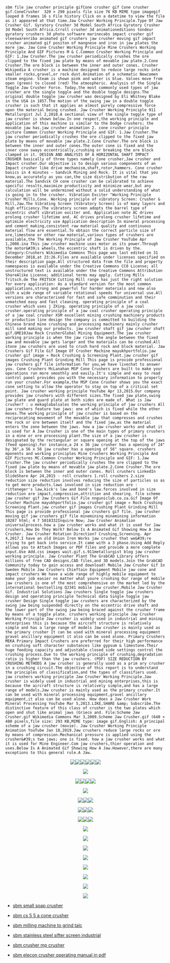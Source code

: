 
```
sbm file jaw crusher principle gifCone crusher gif Cone crusher gif.ConeCrusher ‎ 320 × 290 pixels file size 76 KB MIME type imagegif looped 8 frames 16 s File history Click on a datetime to view the file as it appeared at that time.Jaw Crusher Working Principle.Type Of Jaw Crusher Gif. Gyratory Crusher 3d Model South Africa Gyratory Crusher 3d Model South Africa.Crroll crusher 3d animationeditions tondeur gyratory crushers 3d photo software marinecabs impact crusher gif vleeswarenriba animated gif crushers jaw crusher moving gif impact crusher animated gif positon of mangnese and iron in jaw plates the more jaw. Jaw Cone Crusher Working Principle Mine Crushers Working Principle And GIF Pictures M & C.Common Crusher Working Principle and GIF: 1.Jaw Crusher.The jaw crusher periodically crushes the ore clipped to the fixed jaw plate by means of movable jaw plate.2.Cone Crusher.The ore block is between the inner and outer cones. Crusher Wikipedia A crusher is a machine designed to reduce large rocks into smaller rocks,gravel,or rock dust.Animation of a schematic Newcomen steam engine. Steam is shown pink and water is blue. Valves move from open (green) to closed (red) The atmospheric. Analysis of the Single Toggle Jaw Crusher Force. Today,the most commonly used types of jaw crusher are the single toggle and the double toggle designs.The original double toggle jaw crusher was designed by Eli Whitney Blake in the USA in 1857.The motion of the swing jaw in a double toggle crusher is such that it applies an almost purely compressive force upon the material being crushed. Jaw Crusher Working Principle 911 Metallurgist Jul 2,2018.A sectional view of the single toggle type of jaw crusher is shown below.In one respect,the working principle and application of this machine is similar to the Dodge crushers; the movable jaw has.jaw crusher animation 2. cone crusher principle picture Common Crusher Working Principle and GIF: 1.Jaw Crusher.The jaw crusher periodically crushes the ore clipped to the fixed jaw plate by means of movable jaw plate.2.Cone Crusher.The ore block is between the inner and outer cones.The outer cone is fixed and the inner cone sways eccentrically,crushing or breaking the ore block clamped in it. DESIGN AND ANALYSIS OF A HORIZONTAL SHAFT IMPACT CRUSHER basically of three types namely Cone crusher,Jaw crusher and Impact crusher.Our objective is to design various components of an Impact crusher like drive mechanism,shaft,rotor,hammers. Cone crusher basics in 4 minutes — Sandvik Mining and Rock. It is vital that you know,as accurately as you can,the size distribution of the raw material.The Sandvik CH cone crusher can be calibrated to achieve specific results,maximize productivity and minimize wear,but any calculation will be undermined without a solid understanding of what is going in to the crusher. Vibration Exciter "Working Principle Crusher Mills,Cone. Working principle of vibratory Screen: Crusher & Mill,Jaw.The Vibrating Screen (Vibratory Screen) is of many layers and high efficiency.The vibratory screen adopts the barrel type of eccentric shaft vibration exciter and. Application note AC drives prolong crusher lifetime and. AC drives prolong crusher lifetime and optimize electricity use Application description In mineral processing and cement making,consistent raw material quality and continuous material flow are essential.To obtain the correct particle size of ore,limestone or other raw material,various types of crushers are available,the The Working Principle of Jaw Crusher YouTube Apr 1,2008.ina This jaw crusher machine uses motor as its power.Through the motor&#39;s wheels,the eccentric shaft is driven by the. Category:Crushers Wikimedia Commons This page was last edited on 31 December 2018,at 23:26.Files are available under licenses specified on their description page.All structured data from the file and property namespaces is available under the Creative Commons CC0 License; all unstructured text is available under the Creative Commons Attribution ShareAlike License; additional terms may apply. Cutting Mills fritsch.de The FRITSCH Cutting Mill range has just the right solution for every application: As a standard version for the most common applications,strong and powerful for harder materials and now also with a wide range of variable rotational speeds for universal use.All versions are characterised for fast and safe comminution and their unmatched easy and fast cleaning. operating principle of a coal crusher which uses j ZXing. operating principle of a jaw coal crusher.operating principle of a jaw coal crusher operating principle of a jaw coal crusher XSM excellent mining crushing machinery products or production line design the company is committed to building the Chinese brand mine crushing and processing machinery mainly crusher mill sand making our products. jaw crusher shaft gif jaw crusher shaft gif.GME10Jaw Rock CrusherGlobal Mining Equipment.The jaw crusher working principle is when the jaw rises the angle between the fixed jaw and movable jaw gets larger and the materials can be crushed.All stone jaw crushers are used to crush hard rock and block material. Jaw Crushers Gif File Gif Image Of Crusher Machine mayukhportfolio.jaw crusher gif image « Rock Crushing & Screening Plant.jaw crusher gif images Crushing Plant Grinding Mill This page is provide professional jaw crushers gif file information for you,we have livechat to answer you. Cone Crushers McLanahan MSP Cone Crushers are built to make your operations run more smoothly and easily.It's simple and easy to read control panel provides you with the necessary information to properly run your crusher.For example,the MSP Cone Crusher shows you the exact cone setting to allow the operator to stay on top of a critical set point. Jaw crusher working principle YouTube Apr 13,2015.Our company provides jaw crushers with different sizes.The fixed jaw plate,swing jaw plate and guard plate at both sides are made of. What is Jaw crusher? : u mekaglobalsales the working principle of jaw crushers All jaw crushers feature two jaws: one of which is fixed while the other moves.The working principle of jaw crusher is based on the reciprocating movement of the movable jaw that compresses and crushes the rock or ore between itself and the fixed jaw,as the material enters the zone between the jaws. how a jaw crusher works and what it is used for A Jaw Crusher is one of the main types of primary crushers in a mine or ore processing plant.The size of a jaw crusher is designated by the rectangular or square opening at the top of the jaws (feed opening).For instance,a 24 x 36 jaw crusher has a opening of 24" by 36",a 56 x 56 jaw crusher has a opening of 56" square. crushers mponents and working principles Mine Crushers Working Principle And GIF Pictures MC.Common Crusher Working Principle and GIF: 1.Jaw Crusher.The jaw crusher periodically crushes the ore clipped to the fixed jaw plate by means of movable jaw plate.2.Cone Crusher.The ore block is between the inner and outer cones. Roll crushers LinkedIn SlideShare Apr 24,2015 · roll crushers 1.roll crushers 2.size reduction size reduction involves reducing the size of particles so as to get more products.laws involved in size reduction are : ritteneger's law,kick's law and bond's law.forces involved in size reduction are impact,compression,attrition and shearing. file scheme jaw crusher gif Jaw Crushers Gif File nnguniclub.co.za.Gif Image Of Crusher Machine mayukhportfolio.jaw crusher gif image « Rock Crushing Screening Plant.jaw crusher gif images Crushing Plant Grinding Mill This page is provide professional jaw crushers gif file. jaw crusher moving gif jaw crushers gif file minemining minemining information 10287 html; 4 7 5018332Inquire Now; Jaw Crusher Animation universalprocess.how a jaw crusher works and what it is used for Jaw Crushers,How Do They Work? Below Is A Animated Gif Showing How A Jaw Crusher. Jaw Crusher Rotation Direction? Crushing,Screening. Apr 4,2017.I have an old Union Iron Works jaw crusher that we&#39;re trying to get back into service.It came with a 3 phase.Using Add Reply allows you to Attach Images or PDF files and provide a more complete input.Use Add.css images wait.gif.s.911metallurgist blog jaw crusher working principle. Jaw Crusher Plant The GrabCAD Library offers millions of free CAD designs,CAD files,and 3D models.Join the GrabCAD Community today to gain access and download! Mobile Jaw Crusher Gif In Sweden Mobile Jaw Crushers Chieftain Equipment Mobile jaw cone and impact crushers We have a wide range of highly mobile equipment to make your job easier no matter what youre crushing Our range of mobile jaw crushers is one of the most comprehensive on the market led by the international bestselling QJ341 mobile jaw crusher.Mobile Jaw Crusher Gif. Industrial Solutions Jaw crushers Single toggle jaw crushers design and operating principle Technical data Single toggle jaw crusher Design Single toggle jaw crushers are characterized by the swing jaw being suspended directly on the eccentric drive shaft and the lower part of the swing jaw being braced against the crusher frame by means of a toggle plate. crushers working principle Jaw Crusher Working Principle Jaw crusher is widely used in industrial and mining enterprises this is because the aircraft structure is relatively simple and has a large range of models Jaw crusher is mainly used as the primary crusher It can be used with mineral processing equipment gravel ancillary equipment it also can be used alone. Primary Crushers MEKA Primary Impact Crushers are preferred for their high performance on crushing soft character substances like gypsum & limestone.Their huge feeding capacity and adjustable closed side settings control the crushing process.Due to the working principle of crushing,degradation ratio is higher than the jaw crushers. (PDF) SIZE REDUCTION BY CRUSHING METHODS A jaw crusher is generally used as a prim ary crusher in a crushing circuit.The objective of this report is to understand the principles of classification,and the types of classifiers used. jaw crushers working principle Jaw Crusher Working Principle.Jaw crusher is widely used in industrial and mining enterprises,this is because the aircraft structure is relatively simple,and has a large range of models.Jaw crusher is mainly used as the primary crusher.It can be used with mineral processing equipment,gravel ancillary equipment,it also can be used alone. How does a Jaw Crusher Work Mineral Processing YouTube Mar 5,2013.LIKE,SHARE &amp; Subscribe.The distinctive feature of this class of crusher is the two plates which open and shut like animal jaws (Grieco and. File:Scheme Jaw Crusher.gif Wikimedia Commons Mar 3,2009.Scheme Jaw Crusher.gif (640 × 480 pixels,file size: 293 KB,MIME type: image gif.English: A principal scheme of a jaw crusher (movie). Jaw Crusher Working Principle Animation YouTube Jan 18,2019.Jaw crushers reduce large rocks or ore by means of compression.Mechanical pressure is applied using the crusher&#39;s two jaws; one is fixed. how a jaw crusher works and what it is used for Mine Engineer.Com jaw crushers,thier operation and uses.Below Is A Animated Gif Showing How A Jaw.However,there are many exceptions to this general rule.A Jaw. 
```

<div align="center">
  
<a rel="nofollow" href="https://m.shibang-china.com?f=github&k=sbm+file+jaw+crusher+principle+gif"><img src="https://static.shibang-china.com/en/l.png"></a><img src="https://static.shibang-china.com/en/hw.png"><a rel="nofollow" href="https://m.shibang-china.com/product/?f=github&k=sbm+file+jaw+crusher+principle+gif"><img src="https://static.shibang-china.com/en/p.png"></a><a rel="nofollow" href="https://m.shibang-china.com/cases/?f=github&k=sbm+file+jaw+crusher+principle+gif"><img src="https://static.shibang-china.com/en/c.png"></a><a rel="nofollow" href="https://m.shibang-china.com/news/?f=github&k=sbm+file+jaw+crusher+principle+gif"><img src="https://static.shibang-china.com/en/n.png"></a><a rel="nofollow" href="https://m.shibang-china.com?f=github&k=sbm+file+jaw+crusher+principle+gif"><img src="https://static.shibang-china.com/en/m.png"></a>

<a rel="nofollow" href="https://m.shibang-china.com/product/?f=github&k=sbm+file+jaw+crusher+principle+gif"><img src="https://static.shibang-china.com/en/b.jpg"></a>
  
<a rel="nofollow" href="https://m.shibang-china.com/solution-aggregate.html?f=github&k=sbm+file+jaw+crusher+principle+gif"><img src="https://static.shibang-china.com/en/a.jpg"></a><a rel="nofollow" href="https://m.shibang-china.com/solution-mine.html?f=github&k=sbm+file+jaw+crusher+principle+gif"><img src="https://static.shibang-china.com/en/m.jpg"></a><a rel="nofollow" href="https://m.shibang-china.com/solution-mill.html?f=github&k=sbm+file+jaw+crusher+principle+gif"><img src="https://static.shibang-china.com/en/g.jpg"></a><a rel="nofollow" href="https://m.shibang-china.com/solution-epc.html?f=github&k=sbm+file+jaw+crusher+principle+gif"><img src="https://static.shibang-china.com/en/e.jpg"></a>

<a rel="nofollow" href="https://m.shibang-china.com/product/?f=github&k=sbm+file+jaw+crusher+principle+gif"><img src="https://static.shibang-china.com/en/a-p.png"></a>

<a rel="nofollow" href="https://m.shibang-china.com/product/crusher/c6x.html?f=github&k=sbm+file+jaw+crusher+principle+gif"><img src="https://static.shibang-china.com/en/j.jpg"></a><a rel="nofollow" href="https://m.shibang-china.com/product/crusher/ci5x.html?f=github&k=sbm+file+jaw+crusher+principle+gif"><img src="https://static.shibang-china.com/en/i.jpg"></a><a rel="nofollow" href="https://m.shibang-china.com/product/crusher/hst.html?f=github&k=sbm+file+jaw+crusher+principle+gif"><img src="https://static.shibang-china.com/en/c.jpg"></a>

<a rel="nofollow" href="https://m.shibang-china.com/product/mill/mtw.html?f=github&k=sbm+file+jaw+crusher+principle+gif"><img src="https://static.shibang-china.com/en/mtw.jpg"></a><a rel="nofollow" href="https://m.shibang-china.com/product/mill/scm.html?f=github&k=sbm+file+jaw+crusher+principle+gif"><img src="https://static.shibang-china.com/en/scm.jpg"></a><a rel="nofollow" href="https://m.shibang-china.com/product/mill/lm.html?f=github&k=sbm+file+jaw+crusher+principle+gif"><img src="https://static.shibang-china.com/en/lm.jpg"></a>

<a rel="nofollow" href="https://m.shibang-china.com/product/sand/vsi6x.html?f=github&k=sbm+file+jaw+crusher+principle+gif"><img src="https://static.shibang-china.com/en/6x.jpg"></a><a rel="nofollow" href="https://m.shibang-china.com/product/sand/vu.html?f=github&k=sbm+file+jaw+crusher+principle+gif"><img src="https://static.shibang-china.com/en/vu.jpg"></a><a rel="nofollow" href="https://m.shibang-china.com/product/mobile/klun.html?f=github&k=sbm+file+jaw+crusher+principle+gif"><img src="https://static.shibang-china.com/en/k.jpg"></a>

<a rel="nofollow" href="https://m.shibang-china.com/cases/?f=github&k=sbm+file+jaw+crusher+principle+gif"><img src="https://static.shibang-china.com/en/case.png"></a>

<a rel="nofollow" href="https://m.shibang-china.com/cases/aggregate/202.html?f=github&k=sbm+file+jaw+crusher+principle+gif"><img src="https://static.shibang-china.com/en/c-1.jpg"></a>

<a rel="nofollow" href="https://m.shibang-china.com/cases/aggregate/203.html?f=github&k=sbm+file+jaw+crusher+principle+gif"><img src="https://static.shibang-china.com/en/c-2.jpg"></a>

<a rel="nofollow" href="https://m.shibang-china.com/cases/mill/123.html?f=github&k=sbm+file+jaw+crusher+principle+gif"><img src="https://static.shibang-china.com/en/c-3.jpg"></a>

<a rel="nofollow" href="https://m.shibang-china.com/contact_us.html?f=github&k=sbm+file+jaw+crusher+principle+gif"><img src="https://static.shibang-china.com/en/contact.png"></a>

<a rel="nofollow" href="https://swt.shibang-china.com/?f=github&k=sbm+file+jaw+crusher+principle+gif"><img src="https://static.shibang-china.com/en/chat.png"></a>

<a rel="nofollow" href="https://whatsapp.shibangsoft.com/WhatsApp.php?f=github&k=sbm+file+jaw+crusher+principle+gif"><img src="https://static.shibang-china.com/en/whatsapp.png"></a>

<a rel="nofollow" href="https://m.shibang-china.com/?f=github&k=sbm+file+jaw+crusher+principle+gif"><img src="https://static.shibang-china.com/en/website.png"></a>

</div>


* [sbm small soap crusher](sbm%20small%20soap%20crusher.md)

* [sbm cs 5 5 a cone crusher](sbm%20cs%205%205%20a%20cone%20crusher.md)

* [sbm milling machine to grind talc](sbm%20milling%20machine%20to%20grind%20talc.md)

* [sbm stainless steel sifter screen industrial](sbm%20stainless%20steel%20sifter%20screen%20industrial.md)

* [sbm crusher mp crusher](sbm%20crusher%20mp%20crusher.md)

* [sbm elecon crusher operating manual in pdf](sbm%20elecon%20crusher%20operating%20manual%20in%20pdf.md)